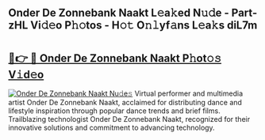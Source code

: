 ## Onder De Zonnebank Naakt L𝚎a𝚔ed N𝚞𝚍e - Part-zHL Vi𝚍𝚎o P𝚑𝚘tos - H𝚘𝚝 O𝚗𝚕yf𝚊ns L𝚎a𝚔s diL7m

# <h2><a href="http://kf3e2v.oniu.top/?m=Onder+De+Zonnebank+Naakt">🔗👉 🔴 Onder De Zonnebank Naakt P𝚑ot𝚘𝚜 V𝚒d𝚎o</a></h2>

[![Onder De Zonnebank Naakt Nu𝚍e𝚜](https://i.imgur.com/0qMVB7G.gif)](http://kf3e2v.oniu.top/?m=Onder+De+Zonnebank+Naakt)
Virtual performer and multimedia artist Onder De Zonnebank Naakt, acclaimed for distributing dance and lifestyle inspiration through popular dance trends and brief films. Trailblazing technologist Onder De Zonnebank Naakt, recognized for their innovative solutions and commitment to advancing technology.  
